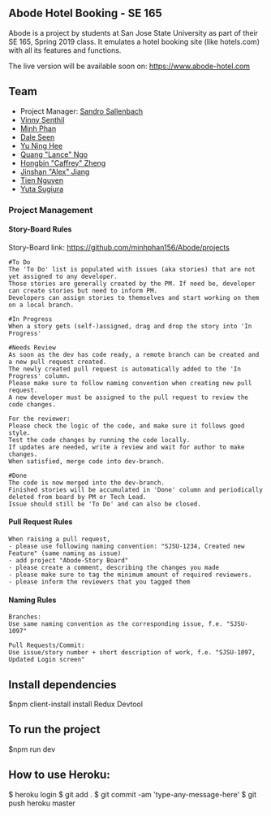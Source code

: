 ## Abode Hotel Booking - SE 165

Abode is a project by students at San Jose State University as part of their SE 165, Spring 2019 class. It emulates a hotel booking site (like hotels.com) with all its features and functions.

The live version will be available soon on: https://www.abode-hotel.com

## Team
- Project Manager: [Sandro Sallenbach](https://github.com/SandroSal)
- [Vinny Senthil](https://github.com/vinnysenthil)
- [Minh Phan](https://github.com/minhphan156)
- [Dale Seen](https://github.com/DaleCS)
- [Yu Ning Hee](https://github.com/ynoe)
- [Quang "Lance" Ngo](https://github.com/lance-ngo)
- [Hongbin "Caffrey" Zheng](https://github.com/HongbinZheng)
- [Jinshan "Alex" Jiang](https://github.com/itjinshan)
- [Tien Nguyen](https://github.com/tienquocnguyen)
- [Yuta Sugiura](https://github.com/yuta05)

### Project Management

#### Story-Board Rules

Story-Board link: https://github.com/minhphan156/Abode/projects

```
#To Do
The 'To Do' list is populated with issues (aka stories) that are not yet assigned to any developer.
Those stories are generally created by the PM. If need be, developer can create stories but need to inform PM.
Developers can assign stories to themselves and start working on them on a local branch.

#In Progress
When a story gets (self-)assigned, drag and drop the story into 'In Progress'

#Needs Review
As soon as the dev has code ready, a remote branch can be created and a new pull request created.
The newly created pull request is automatically added to the 'In Progress' column.
Please make sure to follow naming convention when creating new pull request.
A new developer must be assigned to the pull request to review the code changes.

For the reviewer:
Please check the logic of the code, and make sure it follows good style.
Test the code changes by running the code locally.
If updates are needed, write a review and wait for author to make changes.
When satisfied, merge code into dev-branch.

#Done
The code is now merged into the dev-branch.
Finished stories will be accumulated in 'Done' column and periodically deleted from board by PM or Tech Lead.
Issue should still be 'To Do' and can also be closed.
```

#### Pull Request Rules

```
When raising a pull request,
- please use following naming convention: "SJSU-1234, Created new Feature" (same naming as issue)
- add project "Abode-Story Board"
- please create a comment, describing the changes you made
- please make sure to tag the minimum amount of required reviewers.
- please inform the reviewers that you tagged them
```

#### Naming Rules

```
Branches:
Use same naming convention as the corresponding issue, f.e. "SJSU-1097"

Pull Requests/Commit:
Use issue/story number + short description of work, f.e. "SJSU-1097, Updated Login screen"
```

## Install dependencies

\$npm client-install
install Redux Devtool

## To run the project

\$npm run dev

## How to use Heroku:

$ heroku login
$ git add .
$ git commit -am 'type-any-message-here'
$ git push heroku master
